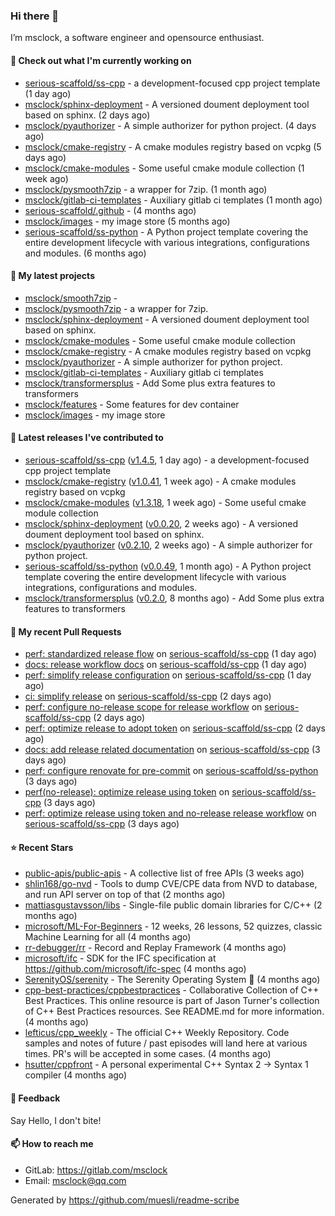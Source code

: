 ### Hi there 👋

I’m msclock, a software engineer and opensource enthusiast.

#### 👷 Check out what I'm currently working on

- [serious-scaffold/ss-cpp](https://github.com/serious-scaffold/ss-cpp) - a development-focused cpp project template (1 day ago)
- [msclock/sphinx-deployment](https://github.com/msclock/sphinx-deployment) - A versioned doument deployment tool based on sphinx. (2 days ago)
- [msclock/pyauthorizer](https://github.com/msclock/pyauthorizer) - A simple authorizer for python project. (4 days ago)
- [msclock/cmake-registry](https://github.com/msclock/cmake-registry) - A cmake modules registry based on vcpkg (5 days ago)
- [msclock/cmake-modules](https://github.com/msclock/cmake-modules) - Some useful cmake module collection (1 week ago)
- [msclock/pysmooth7zip](https://github.com/msclock/pysmooth7zip) - a wrapper for 7zip. (1 month ago)
- [msclock/gitlab-ci-templates](https://github.com/msclock/gitlab-ci-templates) - Auxiliary gitlab ci templates (1 month ago)
- [serious-scaffold/.github](https://github.com/serious-scaffold/.github) -  (4 months ago)
- [msclock/images](https://github.com/msclock/images) - my image store (5 months ago)
- [serious-scaffold/ss-python](https://github.com/serious-scaffold/ss-python) - A Python project template covering the entire development lifecycle with various integrations, configurations and modules. (6 months ago)

#### 🌱 My latest projects

- [msclock/smooth7zip](https://github.com/msclock/smooth7zip) - 
- [msclock/pysmooth7zip](https://github.com/msclock/pysmooth7zip) - a wrapper for 7zip.
- [msclock/sphinx-deployment](https://github.com/msclock/sphinx-deployment) - A versioned doument deployment tool based on sphinx.
- [msclock/cmake-modules](https://github.com/msclock/cmake-modules) - Some useful cmake module collection
- [msclock/cmake-registry](https://github.com/msclock/cmake-registry) - A cmake modules registry based on vcpkg
- [msclock/pyauthorizer](https://github.com/msclock/pyauthorizer) - A simple authorizer for python project.
- [msclock/gitlab-ci-templates](https://github.com/msclock/gitlab-ci-templates) - Auxiliary gitlab ci templates
- [msclock/transformersplus](https://github.com/msclock/transformersplus) - Add Some plus extra features to transformers
- [msclock/features](https://github.com/msclock/features) - Some features for dev container
- [msclock/images](https://github.com/msclock/images) - my image store

#### 🔭 Latest releases I've contributed to

- [serious-scaffold/ss-cpp](https://github.com/serious-scaffold/ss-cpp) ([v1.4.5](https://github.com/serious-scaffold/ss-cpp/releases/tag/v1.4.5), 1 day ago) - a development-focused cpp project template
- [msclock/cmake-registry](https://github.com/msclock/cmake-registry) ([v1.0.41](https://github.com/msclock/cmake-registry/releases/tag/v1.0.41), 1 week ago) - A cmake modules registry based on vcpkg
- [msclock/cmake-modules](https://github.com/msclock/cmake-modules) ([v1.3.18](https://github.com/msclock/cmake-modules/releases/tag/v1.3.18), 1 week ago) - Some useful cmake module collection
- [msclock/sphinx-deployment](https://github.com/msclock/sphinx-deployment) ([v0.0.20](https://github.com/msclock/sphinx-deployment/releases/tag/v0.0.20), 2 weeks ago) - A versioned doument deployment tool based on sphinx.
- [msclock/pyauthorizer](https://github.com/msclock/pyauthorizer) ([v0.2.10](https://github.com/msclock/pyauthorizer/releases/tag/v0.2.10), 2 weeks ago) - A simple authorizer for python project.
- [serious-scaffold/ss-python](https://github.com/serious-scaffold/ss-python) ([v0.0.49](https://github.com/serious-scaffold/ss-python/releases/tag/v0.0.49), 1 month ago) - A Python project template covering the entire development lifecycle with various integrations, configurations and modules.
- [msclock/transformersplus](https://github.com/msclock/transformersplus) ([v0.2.0](https://github.com/msclock/transformersplus/releases/tag/v0.2.0), 8 months ago) - Add Some plus extra features to transformers

#### 🔨 My recent Pull Requests

- [perf: standardized release flow](https://github.com/serious-scaffold/ss-cpp/pull/107) on [serious-scaffold/ss-cpp](https://github.com/serious-scaffold/ss-cpp) (1 day ago)
- [docs: release workflow docs](https://github.com/serious-scaffold/ss-cpp/pull/106) on [serious-scaffold/ss-cpp](https://github.com/serious-scaffold/ss-cpp) (1 day ago)
- [perf: simplify release configuration](https://github.com/serious-scaffold/ss-cpp/pull/105) on [serious-scaffold/ss-cpp](https://github.com/serious-scaffold/ss-cpp) (1 day ago)
- [ci: simplify release](https://github.com/serious-scaffold/ss-cpp/pull/104) on [serious-scaffold/ss-cpp](https://github.com/serious-scaffold/ss-cpp) (2 days ago)
- [perf: configure no-release scope for release workflow](https://github.com/serious-scaffold/ss-cpp/pull/103) on [serious-scaffold/ss-cpp](https://github.com/serious-scaffold/ss-cpp) (2 days ago)
- [perf: optimize release to adopt token](https://github.com/serious-scaffold/ss-cpp/pull/102) on [serious-scaffold/ss-cpp](https://github.com/serious-scaffold/ss-cpp) (2 days ago)
- [docs: add release related documentation](https://github.com/serious-scaffold/ss-cpp/pull/100) on [serious-scaffold/ss-cpp](https://github.com/serious-scaffold/ss-cpp) (3 days ago)
- [perf: configure renovate for pre-commit](https://github.com/serious-scaffold/ss-python/pull/419) on [serious-scaffold/ss-python](https://github.com/serious-scaffold/ss-python) (3 days ago)
- [perf(no-release): optimize release using token](https://github.com/serious-scaffold/ss-cpp/pull/98) on [serious-scaffold/ss-cpp](https://github.com/serious-scaffold/ss-cpp) (3 days ago)
- [perf: optimize release using token and no-release release workflow](https://github.com/serious-scaffold/ss-cpp/pull/97) on [serious-scaffold/ss-cpp](https://github.com/serious-scaffold/ss-cpp) (3 days ago)

#### ⭐ Recent Stars

- [public-apis/public-apis](https://github.com/public-apis/public-apis) - A collective list of free APIs (3 weeks ago)
- [shlin168/go-nvd](https://github.com/shlin168/go-nvd) - Tools to dump CVE/CPE data from NVD to database, and run API server on top of that (2 months ago)
- [mattiasgustavsson/libs](https://github.com/mattiasgustavsson/libs) - Single-file public domain libraries for C/C&#43;&#43; (2 months ago)
- [microsoft/ML-For-Beginners](https://github.com/microsoft/ML-For-Beginners) - 12 weeks, 26 lessons, 52 quizzes, classic Machine Learning for all (4 months ago)
- [rr-debugger/rr](https://github.com/rr-debugger/rr) - Record and Replay Framework (4 months ago)
- [microsoft/ifc](https://github.com/microsoft/ifc) - SDK for the IFC specification at https://github.com/microsoft/ifc-spec (4 months ago)
- [SerenityOS/serenity](https://github.com/SerenityOS/serenity) - The Serenity Operating System 🐞 (4 months ago)
- [cpp-best-practices/cppbestpractices](https://github.com/cpp-best-practices/cppbestpractices) - Collaborative Collection of C&#43;&#43; Best Practices. This online resource is part of Jason Turner&#39;s collection of C&#43;&#43; Best Practices resources. See README.md for more information. (4 months ago)
- [lefticus/cpp_weekly](https://github.com/lefticus/cpp_weekly) - The official C&#43;&#43; Weekly Repository. Code samples and notes of future / past episodes will land here at various times. PR&#39;s will be accepted in some cases. (4 months ago)
- [hsutter/cppfront](https://github.com/hsutter/cppfront) - A personal experimental C&#43;&#43; Syntax 2 -&gt; Syntax 1 compiler (4 months ago)

#### 💬 Feedback

Say Hello, I don't bite!

#### 📫 How to reach me

- GitLab: https://gitlab.com/msclock
- Email: msclock@qq.com

Generated by https://github.com/muesli/readme-scribe
